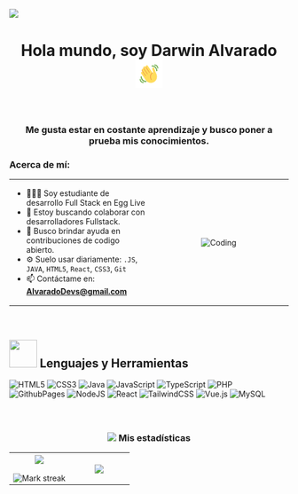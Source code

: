 [![](https://visitcount.itsvg.in/api?id=AlvaradoDevs&icon=5&color=1)](https://visitcount.itsvg.in)

<h1 align="center">Hola mundo, soy Darwin Alvarado<img src="https://raw.githubusercontent.com/ashu-guo/ashu-guo/main/assets/wave.gif" width="50px" height="50px"></img></h1>

<div align="center">
    <img src=""></img>
</div>

<h3 align="center">Me gusta estar en costante aprendizaje y busco poner a prueba mis conocimientos.</h3>

<h3 align="left">Acerca de mí:</h3>

<table align="center">
<tr border="none">
<td width="50%" align="left">

- 👨🏽‍💻 Soy estudiante de desarrollo Full Stack en Egg Live
- 👯 Estoy buscando colaborar con desarrolladores Fullstack.
- 🤔 Busco brindar ayuda en contribuciones de codigo abierto.
- ⚙️ Suelo usar diariamente: `.JS`, `JAVA`, `HTML5`, `React`, `CSS3`, `Git`
- 📫 Contáctame en: **AlvaradoDevs@gmail.com** 

</td>
<td width="50%" align="center">
  <img align="center" alt="Coding" width="450" src="https://repository-images.githubusercontent.com/588181932/e36ec678-7984-4cdd-8e4c-a3932772ff8e">
</td>
</tr>
</table>


<p align="left">
</p>

<br/>

## <img src="https://media.giphy.com/media/M4NykXxUE0HAcK7UJ6/giphy.gif" width="50px" height="50px"></img> Lenguajes y Herramientas
![HTML5](https://img.shields.io/badge/html5-%23E34F26.svg?style=for-the-badge&logo=html5&logoColor=white) ![CSS3](https://img.shields.io/badge/css3-%231572B6.svg?style=for-the-badge&logo=css3&logoColor=white) ![Java](https://img.shields.io/badge/java-%23ED8B00.svg?style=for-the-badge&logo=openjdk&logoColor=white) ![JavaScript](https://img.shields.io/badge/javascript-%23323330.svg?style=for-the-badge&logo=javascript&logoColor=%23F7DF1E) ![TypeScript](https://img.shields.io/badge/typescript-%23007ACC.svg?style=for-the-badge&logo=typescript&logoColor=white) ![PHP](https://img.shields.io/badge/php-%23777BB4.svg?style=for-the-badge&logo=php&logoColor=white) ![GithubPages](https://img.shields.io/badge/github%20pages-121013?style=for-the-badge&logo=github&logoColor=white) ![NodeJS](https://img.shields.io/badge/node.js-6DA55F?style=for-the-badge&logo=node.js&logoColor=white) ![React](https://img.shields.io/badge/react-%2320232a.svg?style=for-the-badge&logo=react&logoColor=%2361DAFB) ![TailwindCSS](https://img.shields.io/badge/tailwindcss-%2338B2AC.svg?style=for-the-badge&logo=tailwind-css&logoColor=white) ![Vue.js](https://img.shields.io/badge/vue.js-%2335495e.svg?style=for-the-badge&logo=vuedotjs&logoColor=%234FC08D) ![MySQL](https://img.shields.io/badge/mysql-4479A1.svg?style=for-the-badge&logo=mysql&logoColor=white)

<br/>

## 
<h3 align="center"><img src = "https://i.pinimg.com/originals/65/c4/f4/65c4f452571be1261e9c623f7da488ac.gif" width = 35px> Mis estadísticas</h3>
<p align="center">
<table align="center">
<tr border="none">
<td width="50%" align="center">
  
  <img  align="center"  src="https://github-readme-stats.vercel.app/api?username=AlvaradoDevs&theme=dark&show_icons=true&count_private=true" />
  <br></br>
  <img  title="🔥 Get streak stats for your profile at git.io/streak-stats" alt="Mark streak" src="https://github-readme-streak-stats.herokuapp.com/?user=AlvaradoDevs&theme=dark&hide_border=false" /> 
</td>
<td width="50%" align="center">

  <img  align="center"  src="https://github-readme-stats.anuraghazra1.vercel.app/api/top-langs/?username=AlvaradoDevs&theme=dark&hide_border=false&no-bg=true&no-frame=true&langs_count=10"/>
  
  </td>
</tr>
</table>


